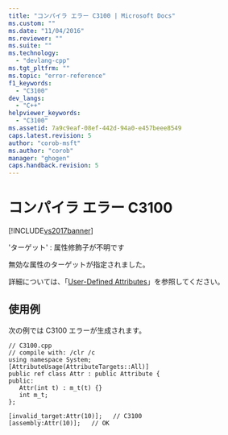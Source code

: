 ```yaml
---
title: "コンパイラ エラー C3100 | Microsoft Docs"
ms.custom: ""
ms.date: "11/04/2016"
ms.reviewer: ""
ms.suite: ""
ms.technology: 
  - "devlang-cpp"
ms.tgt_pltfrm: ""
ms.topic: "error-reference"
f1_keywords: 
  - "C3100"
dev_langs: 
  - "C++"
helpviewer_keywords: 
  - "C3100"
ms.assetid: 7a9c9eaf-08ef-442d-94a0-e457beee8549
caps.latest.revision: 5
author: "corob-msft"
ms.author: "corob"
manager: "ghogen"
caps.handback.revision: 5
---
```

# コンパイラ エラー C3100
[!INCLUDE[vs2017banner](../../assembler/inline/includes/vs2017banner.md)]

'ターゲット' : 属性修飾子が不明です  
  
 無効な属性のターゲットが指定されました。  
  
 詳細については、「[User\-Defined Attributes](../../windows/user-defined-attributes-cpp-component-extensions.md)」を参照してください。  
  
## 使用例  
 次の例では C3100 エラーが生成されます。  
  
```  
// C3100.cpp  
// compile with: /clr /c  
using namespace System;  
[AttributeUsage(AttributeTargets::All)]  
public ref class Attr : public Attribute {  
public:  
   Attr(int t) : m_t(t) {}  
   int m_t;  
};  
  
[invalid_target:Attr(10)];   // C3100  
[assembly:Attr(10)];   // OK  
```
